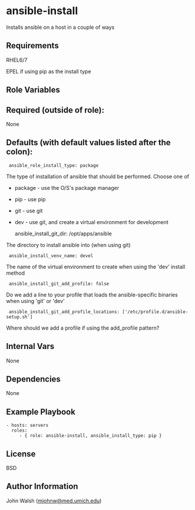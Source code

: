 ansible-install
=========

Installs ansible on a host in a couple of ways

Requirements
------------

RHEL6/7

EPEL if using pip as the install type

Role Variables
--------------

## Required (outside of role):

None

## Defaults (with default values listed after the colon):

     ansible_role_install_type: package

The type of installation of ansible that should be performed.  Choose one of
 - package - use the O/S's package manager
 - pip - use pip
 - git - use git
 - dev - use git, and create a virtual environment for development

     ansible_install_git_dir: /opt/apps/ansible

The directory to install ansible into (when using git)

     ansible_install_venv_name: devel

The name of the virtual environment to create when using the 'dev' install method

     ansible_install_git_add_profile: false

Do we add a line to your profile that loads the ansible-specific binaries when using
'git' or 'dev'


     ansible_install_git_add_profile_locations: ['/etc/profile.d/ansible-setup.sh']

Where should we add a profile if using the add_profile pattern?

## Internal Vars

None

Dependencies
------------

None

Example Playbook
----------------


    - hosts: servers
      roles:
         - { role: ansible-install, ansible_install_type: pip }

License
-------

BSD

Author Information
------------------
John Walsh (mjohnw@med.umich.edu)
